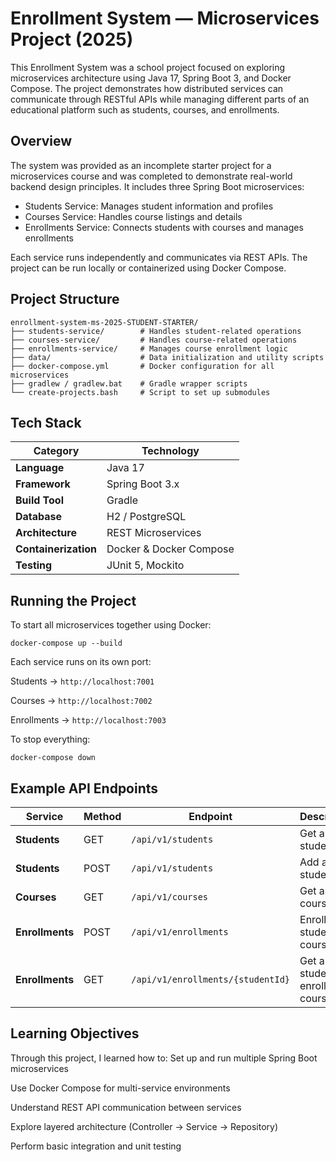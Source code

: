 # Enrollment System — Microservices Project (2025)
This Enrollment System was a school project focused on exploring microservices architecture using Java 17, Spring Boot 3, and Docker Compose.
 The project demonstrates how distributed services can communicate through RESTful APIs while managing different parts of an educational platform such as students, courses, and enrollments.

## Overview
The system was provided as an incomplete starter project for a microservices course and was completed to demonstrate real-world backend design principles.
It includes three Spring Boot microservices:

- Students Service: Manages student information and profiles
- Courses Service: Handles course listings and details
- Enrollments Service: Connects students with courses and manages enrollments


Each service runs independently and communicates via REST APIs. The project can be run locally or containerized using Docker Compose.

## Project Structure

```
enrollment-system-ms-2025-STUDENT-STARTER/
├── students-service/        # Handles student-related operations
├── courses-service/         # Handles course-related operations
├── enrollments-service/     # Manages course enrollment logic
├── data/                    # Data initialization and utility scripts
├── docker-compose.yml       # Docker configuration for all microservices
├── gradlew / gradlew.bat    # Gradle wrapper scripts
└── create-projects.bash     # Script to set up submodules
```


## Tech Stack

| Category | Technology |
|-----------|-------------|
| **Language** | Java 17 |
| **Framework** | Spring Boot 3.x |
| **Build Tool** | Gradle |
| **Database** | H2 / PostgreSQL |
| **Architecture** | REST Microservices |
| **Containerization** | Docker & Docker Compose |
| **Testing** | JUnit 5, Mockito |



## Running the Project
To start all microservices together using Docker:

```docker-compose up --build```

Each service runs on its own port:

Students → ```http://localhost:7001```


Courses → ```http://localhost:7002```


Enrollments → ```http://localhost:7003```


To stop everything:

```docker-compose down```


## Example API Endpoints

| Service | Method | Endpoint | Description |
|----------|---------|-----------|--------------|
| **Students** | GET | `/api/v1/students` | Get all students |
| **Students** | POST | `/api/v1/students` | Add a new student |
| **Courses** | GET | `/api/v1/courses` | Get all courses |
| **Enrollments** | POST | `/api/v1/enrollments` | Enroll a student in a course |
| **Enrollments** | GET | `/api/v1/enrollments/{studentId}` | Get a student’s enrolled courses |


##  Learning Objectives
Through this project, I learned how to:
Set up and run multiple Spring Boot microservices


Use Docker Compose for multi-service environments


Understand REST API communication between services


Explore layered architecture (Controller → Service → Repository)


Perform basic integration and unit testing




